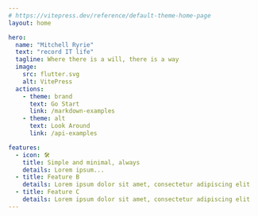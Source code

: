 ```yaml
---
# https://vitepress.dev/reference/default-theme-home-page
layout: home

hero:
  name: "Mitchell Ryrie"
  text: "record IT life"
  tagline: Where there is a will, there is a way
  image:
    src: flutter.svg
    alt: VitePress
  actions:
    - theme: brand
      text: Go Start
      link: /markdown-examples
    - theme: alt
      text: Look Around
      link: /api-examples

features:
  - icon: 🛠️
    title: Simple and minimal, always
    details: Lorem ipsum...
  - title: Feature B
    details: Lorem ipsum dolor sit amet, consectetur adipiscing elit
  - title: Feature C
    details: Lorem ipsum dolor sit amet, consectetur adipiscing elit
---
```


